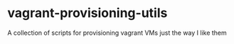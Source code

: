 # vagrant-provisioning-utils
A collection of scripts for provisioning vagrant VMs just the way I like them
